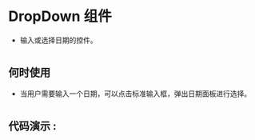 # DropDown 组件
- 输入或选择日期的控件。


#

#

## 何时使用

- 当用户需要输入一个日期，可以点击标准输入框，弹出日期面板进行选择。



#

#

## 代码演示 :
